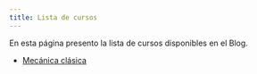 ```yaml
---
title: Lista de cursos
---
```


En esta página presento la lista de cursos disponibles en el Blog. 

- [Mecánica clásica]({{site.ulr}}{{site.baseurl}}/docs/mecanica-clasica/portafolio/)
